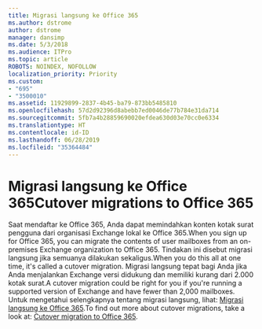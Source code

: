 ```yaml
---
title: Migrasi langsung ke Office 365
ms.author: dstrome
author: dstrome
manager: dansimp
ms.date: 5/3/2018
ms.audience: ITPro
ms.topic: article
ROBOTS: NOINDEX, NOFOLLOW
localization_priority: Priority
ms.custom:
- "695"
- "3500010"
ms.assetid: 11929899-2837-4b45-ba79-873bb5485810
ms.openlocfilehash: 57d2d92396d8abebb7ed0046de77b784e31da714
ms.sourcegitcommit: 5fb7a4b28859690020efdea630d03e70cc0e6334
ms.translationtype: HT
ms.contentlocale: id-ID
ms.lasthandoff: 06/28/2019
ms.locfileid: "35364484"
---
```

# <a name="cutover-migrations-to-office-365"></a><span data-ttu-id="a2c2f-102">Migrasi langsung ke Office 365</span><span class="sxs-lookup"><span data-stu-id="a2c2f-102">Cutover migrations to Office 365</span></span>

<span data-ttu-id="a2c2f-103">Saat mendaftar ke Office 365, Anda dapat memindahkan konten kotak surat pengguna dari organisasi Exchange lokal ke Office 365.</span><span class="sxs-lookup"><span data-stu-id="a2c2f-103">When you sign up for Office 365, you can migrate the contents of user mailboxes from an on-premises Exchange organization to Office 365.</span></span> <span data-ttu-id="a2c2f-104">Tindakan ini disebut migrasi langsung jika semuanya dilakukan sekaligus.</span><span class="sxs-lookup"><span data-stu-id="a2c2f-104">When you do this all at one time, it's called a cutover migration.</span></span> <span data-ttu-id="a2c2f-105">Migrasi langsung tepat bagi Anda jika Anda menjalankan Exchange versi didukung dan memiliki kurang dari 2.000 kotak surat.</span><span class="sxs-lookup"><span data-stu-id="a2c2f-105">A cutover migration could be right for you if you're running a supported version of Exchange and have fewer than 2,000 mailboxes.</span></span> <span data-ttu-id="a2c2f-106">Untuk mengetahui selengkapnya tentang migrasi langsung, lihat: [Migrasi langsung ke Office 365](https://support.office.com/article/9496e93c-1e59-41a8-9bb3-6e8df0cd81b4.aspx).</span><span class="sxs-lookup"><span data-stu-id="a2c2f-106">To find out more about cutover migrations, take a look at: [Cutover migration to Office 365](https://support.office.com/article/9496e93c-1e59-41a8-9bb3-6e8df0cd81b4.aspx).</span></span>
  